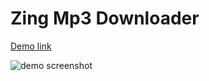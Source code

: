 # Zing Mp3 Downloader

[Demo link](https://chrome.google.com/webstore/detail/zing-mp3-downloader/hfnlihmimmlilelpcclhdhchamjlopgl)

![demo screenshot](https://i.imgur.com/DlslV3z.png)
